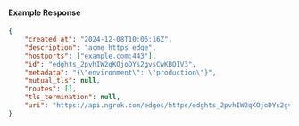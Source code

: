 <!-- Code generated for API Clients. DO NOT EDIT. -->

#### Example Response

```json
{
	"created_at": "2024-12-08T10:06:16Z",
	"description": "acme https edge",
	"hostports": ["example.com:443"],
	"id": "edghts_2pvhIW2qKOjoDYs2gvsCwKBQIV3",
	"metadata": "{\"environment\": \"production\"}",
	"mutual_tls": null,
	"routes": [],
	"tls_termination": null,
	"uri": "https://api.ngrok.com/edges/https/edghts_2pvhIW2qKOjoDYs2gvsCwKBQIV3"
}
```
